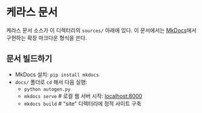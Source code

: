 # 케라스 문서

케라스 문서 소스가 이 디렉터리의 `sources/` 아래에 있다.
이 문서에서는 [MkDocs](http://mkdocs.org)에서 구현하는 확장 마크다운 형식을 쓴다.

## 문서 빌드하기

- MkDocs 설치: `pip install mkdocs`
- `docs/` 폴더로 `cd` 해서 다음 실행:
    - `python autogen.py`
    - `mkdocs serve`    # 로컬 웹 서버 시작:  [localhost:8000](localhost:8000)
    - `mkdocs build`    # "site" 디렉터리에 정적 사이트 구축

